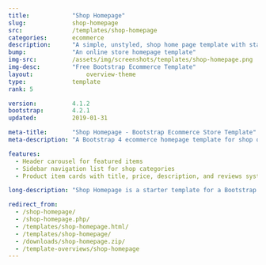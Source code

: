 ```yaml
---
title:            "Shop Homepage"
slug:             shop-homepage
src:              /templates/shop-homepage
categories:       ecommerce
description:      "A simple, unstyled, shop home page template with star icons and a header carousel"
bump:             "An online store homepage template"
img-src:          /assets/img/screenshots/templates/shop-homepage.png
img-desc:         "Free Bootstrap Ecommerce Template"
layout:		    	  overview-theme
type:             template
rank: 5

version:          4.1.2
bootstrap:        4.2.1
updated:          2019-01-31

meta-title:       "Shop Homepage - Bootstrap Ecommerce Store Template"
meta-description: "A Bootstrap 4 ecommerce homepage template for shop or store items. All Start Bootstrap templates are free to download and open source."

features:
  - Header carousel for featured items
  - Sidebar navigation list for shop categories
  - Product item cards with title, price, description, and reviews system

long-description: "Shop Homepage is a starter template for a Bootstrap based online store or ecommerce website."

redirect_from:
  - /shop-homepage/
  - /shop-homepage.php/
  - /templates/shop-homepage.html/
  - /templates/shop-homepage/
  - /downloads/shop-homepage.zip/
  - /template-overviews/shop-homepage
---
```

